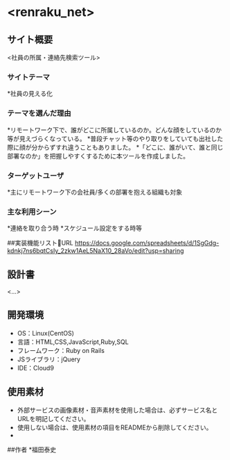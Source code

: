 # <renraku_net>

## サイト概要
<社員の所属・連絡先検索ツール>

### サイトテーマ
*社員の見える化

### テーマを選んだ理由
*リモートワーク下で、誰がどこに所属しているのか。どんな顔をしているのか等が見えづらくなっている。
*普段チャット等のやり取りをしていても出社した際に顔が分からずすれ違うこともありました。
*「どこに、誰がいて、誰と同じ部署なのか」を把握しやすくするために本ツールを作成しました。

### ターゲットユーザ
*主にリモートワーク下の会社員/多くの部署を抱える組織も対象

### 主な利用シーン
*連絡を取り合う時
*スケジュール設定をする時等

##実装機能リストURL
https://docs.google.com/spreadsheets/d/1SgGdg-kdnkj7ns6bqtCsIy_2zkw1AeL5NaX10_28aVo/edit?usp=sharing

## 設計書
<...>

## 開発環境
- OS：Linux(CentOS)
- 言語：HTML,CSS,JavaScript,Ruby,SQL
- フレームワーク：Ruby on Rails
- JSライブラリ：jQuery
- IDE：Cloud9

## 使用素材
- 外部サービスの画像素材・音声素材を使用した場合は、必ずサービス名とURLを明記してください。
- 使用しない場合は、使用素材の項目をREADMEから削除してください。
-
##作者
*福田泰史
